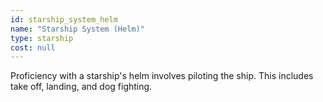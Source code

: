 ```yaml
---
id: starship_system_helm
name: "Starship System (Helm)"
type: starship
cost: null
---
```


Proficiency with a starship's helm involves piloting the ship. This includes take off, landing, and dog fighting.